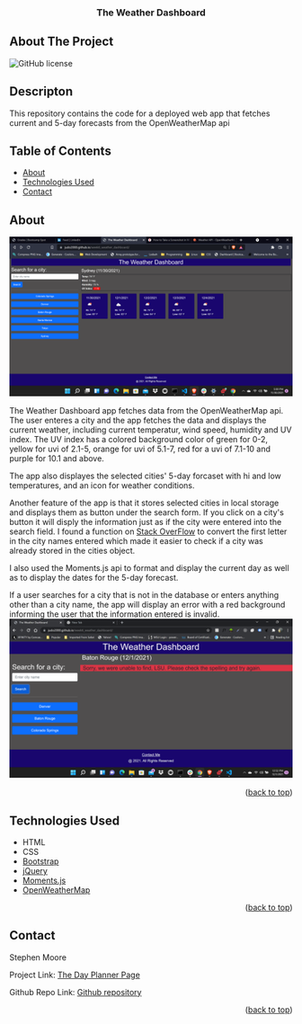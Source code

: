 <div id="top"></div>

  <h3 align="center">The Weather Dashboard</h3>
</div>

<!-- ABOUT THE PROJECT -->
## About The Project
![GitHub license](https://img.shields.io/badge/license-MIT-blue.svg)
## Descripton
This repository contains the code for a deployed web app that fetches current and 5-day forecasts from the OpenWeatherMap api 


## Table of Contents
* [About](#about)
* [Technologies Used](#technologies-used)
* [Contact](#contact)


## About
[![Product Name Screen Shot][product-screenshot]](https://judo2000.github.io/week6_weather_dashboard/)

The Weather Dashboard app fetches data from the OpenWeatherMap api.  The user enteres a city and the app fetches the data and displays the current weather, including current temperatur, wind speed, humidity and UV index.  The UV index has a colored background color of green for 0-2, yellow for uvi of 2.1-5, orange for uvi of 5.1-7, red for a uvi of 7.1-10 and purple for 10.1 and above.

The app also displayes the selected cities' 5-day forcaset with hi and low temperatures, and an icon for weather conditions.

Another feature of the app is that it stores selected cities in local storage and displays them as button under the search form. If you click on a city's button it will disply the information just as if the city were entered into the search field.  I found a function on [Stack OverFlow](https://stackoverflow.com) to convert the first letter in the city names entered which made it easier to check if a city was already stored in the cities object.

I also used the Moments.js api to format and display the current day as well as to display the dates for the 5-day forecast.

If a user searches for a city that is not in the database or enters anything other than a city name, the app will display an error with a red background informing the user that the information entered is invalid.
![error-screenshot]

<p align="right">(<a href="#top">back to top</a>)</p>

## Technologies Used
* HTML
* CSS
* [Bootstrap]
* [jQuery]
* [Moments.js]
* [OpenWeatherMap]

<p align="right">(<a href="#top">back to top</a>)</p>

## Contact
<a href="https://linktr.ee/stephensmoore" target="_blank"></a>Stephen Moore</a>

Project Link: [The Day Planner Page](https://judo2000.github.io/week6_weather_dashboard/)

Github Repo Link: [Github repository ](https://github.com/judo2000/week6_weather_dashboard)

<p align="right">(<a href="#top">back to top</a>)</p>

[product-name]: The-Weather-Dashboard
[product-screenshot]: assets/images/weather_dashboard_screenshot.png
[error-screenshot]: assets/images/weather_dashboard_error_screenshot.png
[Bootstrap]: https://getbootstrap.com/
[jQuery]: https://jquery.com/
[Moments.js]: https://momentjs.com/
[OpenWeatherMap]: https://openweathermap.org/api